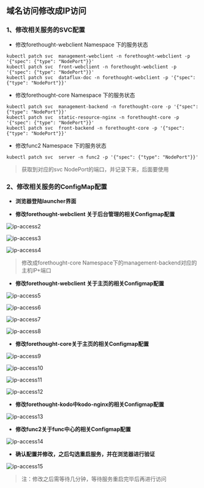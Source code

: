 ## 域名访问修改成IP访问

### 1、修改相关服务的SVC配置

- 修改forethought-webclient Namespace 下的服务状态

```shell
kubectl patch svc  management-webclient -n forethought-webclient -p '{"spec": {"type": "NodePort"}}'
kubectl patch svc  front-webclient -n forethought-webclient -p '{"spec": {"type": "NodePort"}}'
kubectl patch svc  dataflux-doc -n forethought-webclient -p '{"spec": {"type": "NodePort"}}'
```

- 修改forethought-core Namespace 下的服务状态

```shell
kubectl patch svc  management-backend -n forethought-core -p '{"spec": {"type": "NodePort"}}'
kubectl patch svc  static-resource-nginx -n forethought-core -p '{"spec": {"type": "NodePort"}}'
kubectl patch svc  front-backend -n forethought-core -p '{"spec": {"type": "NodePort"}}'
```

- 修改func2 Namespace 下的服务状态

```shell
kubectl patch svc  server -n func2 -p '{"spec": {"type": "NodePort"}}'
```

> 获取到对应的svc NodePort的端口，并记录下来，后面要使用

### 2、修改相关服务的ConfigMap配置

- **浏览器登陆launcher界面**


- **修改forethought-webclient 关于后台管理的相关Configmap配置**

![ip-access2](img/ip-access2.png)

![ip-access3](img/ip-access3.png)

![ip-access4](img/ip-access4.png)

> 修改成forethought-core Namespace下的management-backend对应的主机IP+端口

- **修改forethought-webclient 关于主页的相关Configmap配置**

![ip-access5](img/ip-access5.png)

![ip-access6](img/ip-access6.png)

![ip-access7](img/ip-access7.png)

![ip-access8](img/ip-access8.png)

- **修改forethought-core关于主页的相关Configmap配置**

![ip-access9](img/ip-access9.png)

![ip-access10](img/ip-access10.png)

![ip-access11](img/ip-access11.png)

![ip-access12](img/ip-access12.png)

- **修改forethought-kodo中kodo-nginx的相关Configmap配置**

![ip-access13](img/ip-access13.png)

- **修改func2关于func中心的相关Configmap配置**

![ip-access14](img/ip-access14.png)

- **确认配置并修改，之后勾选重启服务，并在浏览器进行验证**

![ip-access15](img/ip-access15.png)

> 注：修改之后需等待几分钟，等待服务重启完毕后再进行访问
